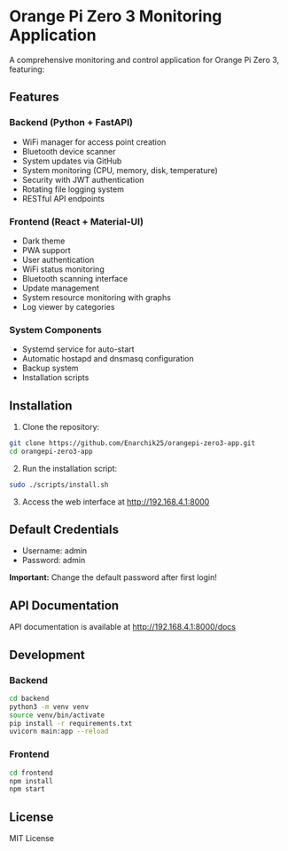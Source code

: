 # Orange Pi Zero 3 Monitoring Application

A comprehensive monitoring and control application for Orange Pi Zero 3, featuring:

## Features

### Backend (Python + FastAPI)
- WiFi manager for access point creation
- Bluetooth device scanner
- System updates via GitHub
- System monitoring (CPU, memory, disk, temperature)
- Security with JWT authentication
- Rotating file logging system
- RESTful API endpoints

### Frontend (React + Material-UI)
- Dark theme
- PWA support
- User authentication
- WiFi status monitoring
- Bluetooth scanning interface
- Update management
- System resource monitoring with graphs
- Log viewer by categories

### System Components
- Systemd service for auto-start
- Automatic hostapd and dnsmasq configuration
- Backup system
- Installation scripts

## Installation

1. Clone the repository:
```bash
git clone https://github.com/Enarchik25/orangepi-zero3-app.git
cd orangepi-zero3-app
```

2. Run the installation script:
```bash
sudo ./scripts/install.sh
```

3. Access the web interface at http://192.168.4.1:8000

## Default Credentials
- Username: admin
- Password: admin

**Important:** Change the default password after first login!

## API Documentation

API documentation is available at http://192.168.4.1:8000/docs

## Development

### Backend
```bash
cd backend
python3 -m venv venv
source venv/bin/activate
pip install -r requirements.txt
uvicorn main:app --reload
```

### Frontend
```bash
cd frontend
npm install
npm start
```

## License

MIT License 